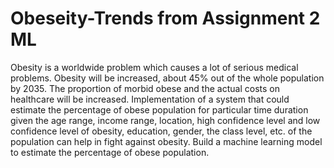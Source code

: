 # Obeseity-Trends from Assignment 2 ML
Obesity is a worldwide problem which causes a lot of serious medical problems. Obesity will be increased, about 45% out of the whole population by 2035. The proportion of morbid obese and the actual costs on healthcare will be increased. Implementation of a system that could estimate the percentage of obese population for particular time duration given the age range, income range, location, high confidence level and low confidence level of obesity, education, gender, the class level, etc. of the population can help in fight against obesity.    Build a machine learning model to estimate the percentage of obese population.
